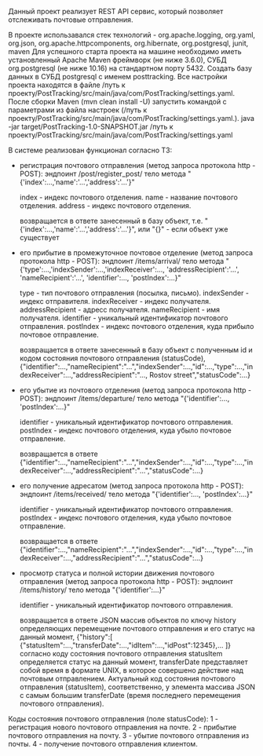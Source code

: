 Данный проект реализует REST API сервис, который позволяет отслеживать почтовые отправления.

В проекте использавался стек технологий - org.apache.logging, org.yaml,  org.json, org.apache.httpcomponents, org.hibernate, org.postgresql, junit, maven
Для успешного старта проекта на машине необходимо иметь установленный Apache Maven фреймворк (не ниже 3.6.0), СУБД org.postgresql (не ниже 10.16) на стандартном порту 5432.
Создать базу данных в СУБД postgresql с именем posttracking.
Все настройки проекта находятся в файле /путь к проекту/PostTracking/src/main/java/com/PostTracking/settings.yaml.
После сборки Maven (mvn clean install -U) запустить командой c параметрами из файла настроек (/путь к проекту/PostTracking/src/main/java/com/PostTracking/settings.yaml.).
java -jar target/PostTracking-1.0-SNAPSHOT.jar /путь к проекту/PostTracking/src/main/java/com/PostTracking/settings.yaml

В системе реализован функционал согласно ТЗ:
- регистрация почтового отправления (метод запроса протокола http - POST):
  эндпоинт 	/post/register_post/
  тело метода	"{'index':...,'name':'...','address':'...'}"

  index - индекс почтового отделения.
  name - название почтового отделения.
  address - индекс почтового отделения.

  возвращается в ответе занесенный в базу объект, т.е. "{'index':...,'name':'...','address':'...'}", или "{}" - если объект уже существует

- его прибытие в промежуточное почтовое отделение (метод запроса протокола http - POST):
  эндпоинт 	/items/arrival/
  тело метода	"{'type':...,'indexSender':...,'indexReceiver':..., 'addressRecipient':'...', 'nameRecipient':'...', 'identifier':..., 'postIndex':...}"

  type - тип почтового отправления (посылка, письмо).
  indexSender - индекс отправителя.
  indexReceiver - индекс получателя.
  addressRecipient - адресс получателя.
  nameRecipient - имя получателя.
  identifier - уникальный идентификатор почтового отправления.
  postIndex - индекс почтового отделения, куда прибыло почтовое отправление.

  возвращается в ответе занесенный в базу объект с полученным id и кодом состояния почтового отправления (statusCode), {"identifier":...,"nameRecipient":"...","indexSender":...,"id":...,"type":...,"indexReceiver":...,"addressRecipient":"..., Rostov street","statusCode":...}

-  его убытие из почтового отделения (метод запроса протокола http - POST):
   эндпоинт 	/items/departure/
   тело метода	"{'identifier':..., 'postIndex':...}"

   identifier - уникальный идентификатор почтового отправления.
   postIndex - индекс почтового отделения, куда убыло почтовое отправление.

   возвращается в ответе {"identifier":...,"nameRecipient":"...","indexSender":...,"id":...,"type":...,"indexReceiver":...,"addressRecipient":"...","statusCode":...}

- его получение адресатом (метод запроса протокола http - POST):
  эндпоинт 	/items/received/
  тело метода     "{'identifier':..., 'postIndex':...}"

  identifier - уникальный идентификатор почтового отправления.
  postIndex - индекс почтового отделения, куда убыло почтовое отправление.

  возвращается в ответе  {"identifier":...,"nameRecipient":"...","indexSender":...,"id":...,"type":...,"indexReceiver":...,"addressRecipient":"...","statusCode":...}

- просмотр статуса и полной истории движения почтового отправления (метод запроса протокола http - POST):
  эндпоинт 	/items/history/
  тело метода     "{'identifier':...}"

  identifier - уникальный идентификатор почтового отправления.

  возвращается в ответе JSON массив объектов по ключу history определяющих перемещение почтового отправления и его статус на данный момент,
  {"history":[
  {"statusItem":...,"transferDate":...,"idItem":...,"idPost":12345},...
  ]}
  согласно коду состояния почтового отправления statusItem определяется статус на данный момент, transferDate представляет собой время в формате UNIX, в которое совершено действие над почтовым отправлением.
  Актуальный код состояния почтового отправления (statusItem), соответственно, у элемента массива JSON с самым большим transferDate (время последнего перемещения почтового отправления).

Коды состояния почтового отправления (поле statusCode):
1 - регистрация нового почтового отправления на почте.
2 - прибытие почтового отправления на почту.
3 - убытие почтового отправления из почты.
4 - получение почтового отправления клиентом.